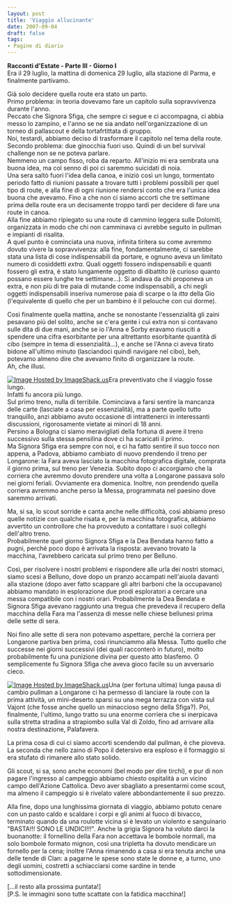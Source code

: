 ```yaml
---
layout: post
title: 'Viaggio allucinante'
date: 2007-09-04
draft: false
tags: 
- Pagine di diario
---
```


**Racconti d'Estate - Parte III - Giorno I**  
Era il 29 luglio, la mattina di domenica 29 luglio, alla stazione di Parma, e finalmente partivamo.  
  
Già solo decidere quella route era stato un parto.  
Primo problema: in teoria dovevamo fare un capitolo sulla sopravvivenza durante l'anno.  
Peccato che Signora Sfiga, che sempre ci segue e ci accompagna, ci abbia messo lo zampino, e l'anno se ne sia andato nell'organizzazione di un torneo di pallascout e della tortafrtittata di gruppo.  
Noi, testardi, abbiamo deciso di trasformare il capitolo nel tema della route.  
Secondo problema: due ginocchia fuori uso. Quindi di un bel survival challenge non se ne poteva parlare.  
Nemmeno un campo fisso, roba da reparto. All'inizio mi era sembrata una buona idea, ma col senno di poi ci saremmo suicidati di noia.  
Una sera saltò fuori l'idea della canoa, e iniziò così un lungo, tormentato periodo fatto di riunioni passate a trovare tutti i problemi possibili per quel tipo di route, e alla fine di ogni riunione rendersi conto che era l'unica idea buona che avevamo. Fino a che non ci siamo accorti che tre settimane prima della route era un decisamente troppo tardi per decidere di fare una route in canoa.  
Alla fine abbiamo ripiegato su una route di cammino leggera sulle Dolomiti, organizzata in modo che chi non camminava ci avrebbe seguito in pullman e impianti di risalita.  
A quel punto è cominciata una nuova, infinita tiritera su come avremmo dovuto vivere la sopravvivenza: alla fine, fondamentalmente, ci sarebbe stata una lista di cose indispensabili da portare, e ognuno aveva un limitato numero di cosiddetti _extra_. Quali oggetti fossero indispensabili e quanti fossero gli extra, è stato lungamente oggetto di dibattito (è curioso quanto possano essere lunghe tre settimane...). Si andava da chi proponeva un extra, e non più di tre paia di mutande come indispensabili, a chi negli oggetti indispensabili inseriva numerose paia di scarpe o la _itta_ della Gio (l'equivalente di quello che per un bambino è il pelouche con cui dorme).  
  
Così finalmente quella mattina, anche se nonostante l'essenzialità gli zaini pesavano più del solito, anche se c'era gente i cui extra non si contavano sulle dita di due mani, anche se io l'Anna e Sorby eravamo riusciti a spendere una cifra esorbitante per una altrettanto esorbitante quantità di cibo (sempre in tema di essenzialità...), e anche se l'Anna ci aveva tirato bidone all'ultimo minuto (lasciandoci quindi navigare nel cibo), beh, potevamo almeno dire che avevamo finito di organizzare la route.  
Ah, che illusi.  
  
[![Image Hosted by ImageShack.us](http://img111.imageshack.us/img111/3251/blog01tf3.jpg)](http://imageshack.us/)Era preventivato che il viaggio fosse lungo.  
Infatti fu ancora più lungo.  
Sul primo treno, nulla di terribile. Cominciava a farsi sentire la mancanza delle carte (lasciate a casa per essenzialità), ma a parte quello tutto tranquillo, anzi abbiamo avuto occasione di intrattenerci in interessanti discussioni, rigorosamente vietate ai minori di 18 anni.  
Persino a Bologna ci siamo meravigliati della fortuna di avere il treno successivo sulla stessa pensilina dove ci ha scaricati il primo.  
Ma Signora Sfiga era sempre con noi, e ci ha fatto sentire il suo tocco non appena, a Padova, abbiamo cambiato di nuovo prendendo il treno per Longarone: la Fara aveva lasciato la macchina fotografica digitale, comprata il giorno prima, sul treno per Venezia. Subito dopo ci accorgiamo che la corriera che avremmo dovuto prendere una volta a Longarone passava solo nei giorni feriali. Ovviamente era domenica. Inoltre, non prendendo quella corriera avremmo anche perso la Messa, programmata nel paesino dove saremmo arrivati.  
  
Ma, si sa, lo scout sorride e canta anche nelle difficoltà, così abbiamo preso quelle notizie con qualche risata e, per la macchina fotografica, abbiamo avvertito un controllore che ha provveduto a contattare i suoi colleghi dell'altro treno.  
Probabilmente quel giorno Signora Sfiga e la Dea Bendata hanno fatto a pugni, perché poco dopo è arrivata la risposta: avevano trovato la macchina, l'avrebbero caricata sul primo treno per Belluno.  
  
Così, per risolvere i nostri problemi e rispondere alle urla dei nostri stomaci, siamo scesi a Belluno, dove dopo un pranzo accampati nell'aiuola davanti alla stazione (dopo aver fatto scappare gli altri barboni che la occupavano) abbiamo mandato in esplorazione due prodi esploratori a cercare una messa compatibile con i nostri orari. Probabilmente la Dea Bendata e Signora Sfiga avevano raggiunto una tregua che prevedeva il recupero della macchina della Fara ma l'assenza di messe nelle chiese bellunesi prima delle sette di sera.  
  
Noi fino alle sette di sera non potevamo aspettare, perché la corriera per Longarone partiva ben prima, così rinunciammo alla Messa. Tutto quello che successe nei giorni successivi (dei quali racconterò in futuro), molto probabilmente fu una punizione divina per questo atto blasfemo. O semplicemente fu Signora Sfiga che aveva gioco facile su un avversario cieco.  
  
[![Image Hosted by ImageShack.us](http://img111.imageshack.us/img111/5633/blog02tc8.jpg)](http://imageshack.us/)Una (per fortuna ultima) lunga pausa di cambio pullman a Longarone ci ha permesso di lanciare la route con la prima attività, un mini-deserto sparsi su una mega terrazza con vista sul Vajont (che fosse anche quello un minaccioso segno della Sfiga?). Poi, finalmente, l'ultimo, lungo tratto su una enorme corriera che si inerpicava sulla stretta stradina a strapiombo sulla Val di Zoldo, fino ad arrivare alla nostra destinazione, Palafavera.  
  
La prima cosa di cui ci siamo accorti scendendo dal pullman, è che pioveva. La seconda che nello zaino di Popo il detersivo era esploso e il formaggio si era stufato di rimanere allo stato solido.  
  
Gli scout, si sa, sono anche economi (bel modo per dire tirchi), e pur di non pagare l'ingresso al campeggio abbiamo chiesto ospitalità a un vicino campo dell'Azione Cattolica. Devo aver sbagliato a presentarmi come scout, ma almeno il campeggio si è rivelato valere abbondantemente il suo prezzo.  
  
Alla fine, dopo una lunghissima giornata di viaggio, abbiamo potuto cenare con un pasto caldo e scaldare i corpi e gli animi al fuoco di bivacco, terminato quando da una roulotte vicina si è levato un violento e sanguinario "BASTA!!! SONO LE UNDICI!!!". Anche la grigia Signora ha voluto darci la buonanotte: il fornellino della Fara non accettava le bombole normali, ma solo bombole formato mignon, così una tripletta ha dovuto mendicare un fornello per la cena; inoltre l'Anna rimanendo a casa si era tenuta anche una delle tende di Clan: a pagarne le spese sono state le donne e, a turno, uno degli uomini, costretti a schiacciarsi come sardine in tende sottodimensionate.  
  

  

\[...il resto alla prossima puntata!\]  
\[P.S. le immagini sono tutte scattate con la fatidica macchina!\]
